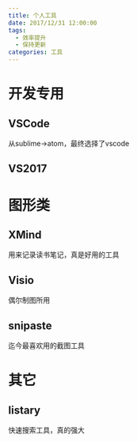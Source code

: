```yaml
---
title: 个人工具
date: 2017/12/31 12:00:00
tags:
  - 效率提升
  - 保持更新
categories: 工具
---
```


# 开发专用
## VSCode
从sublime->atom，最终选择了vscode

## VS2017

# 图形类
## XMind
用来记录读书笔记，真是好用的工具

<!-- more -->

## Visio
偶尔制图所用

## snipaste
迄今最喜欢用的截图工具

# 其它
## listary
快速搜索工具，真的强大